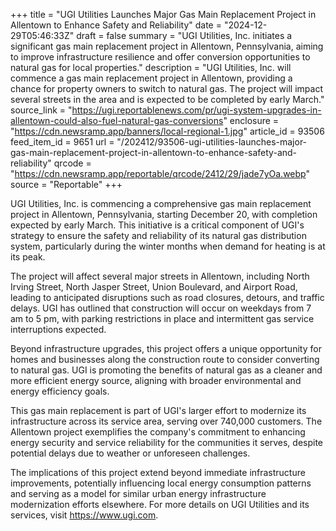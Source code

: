 +++
title = "UGI Utilities Launches Major Gas Main Replacement Project in Allentown to Enhance Safety and Reliability"
date = "2024-12-29T05:46:33Z"
draft = false
summary = "UGI Utilities, Inc. initiates a significant gas main replacement project in Allentown, Pennsylvania, aiming to improve infrastructure resilience and offer conversion opportunities to natural gas for local properties."
description = "UGI Utilities, Inc. will commence a gas main replacement project in Allentown, providing a chance for property owners to switch to natural gas. The project will impact several streets in the area and is expected to be completed by early March."
source_link = "https://ugi.reportablenews.com/pr/ugi-system-upgrades-in-allentown-could-also-fuel-natural-gas-conversions"
enclosure = "https://cdn.newsramp.app/banners/local-regional-1.jpg"
article_id = 93506
feed_item_id = 9651
url = "/202412/93506-ugi-utilities-launches-major-gas-main-replacement-project-in-allentown-to-enhance-safety-and-reliability"
qrcode = "https://cdn.newsramp.app/reportable/qrcode/2412/29/jade7yOa.webp"
source = "Reportable"
+++

<p>UGI Utilities, Inc. is commencing a comprehensive gas main replacement project in Allentown, Pennsylvania, starting December 20, with completion expected by early March. This initiative is a critical component of UGI's strategy to ensure the safety and reliability of its natural gas distribution system, particularly during the winter months when demand for heating is at its peak.</p><p>The project will affect several major streets in Allentown, including North Irving Street, North Jasper Street, Union Boulevard, and Airport Road, leading to anticipated disruptions such as road closures, detours, and traffic delays. UGI has outlined that construction will occur on weekdays from 7 am to 5 pm, with parking restrictions in place and intermittent gas service interruptions expected.</p><p>Beyond infrastructure upgrades, this project offers a unique opportunity for homes and businesses along the construction route to consider converting to natural gas. UGI is promoting the benefits of natural gas as a cleaner and more efficient energy source, aligning with broader environmental and energy efficiency goals.</p><p>This gas main replacement is part of UGI's larger effort to modernize its infrastructure across its service area, serving over 740,000 customers. The Allentown project exemplifies the company's commitment to enhancing energy security and service reliability for the communities it serves, despite potential delays due to weather or unforeseen challenges.</p><p>The implications of this project extend beyond immediate infrastructure improvements, potentially influencing local energy consumption patterns and serving as a model for similar urban energy infrastructure modernization efforts elsewhere. For more details on UGI Utilities and its services, visit <a href='https://www.ugi.com' rel='nofollow' target='_blank'>https://www.ugi.com</a>.</p>
